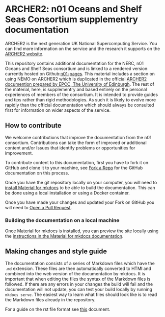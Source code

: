 # ARCHER2: n01 Oceans and Shelf Seas Consortium supplementry documentation

ARCHER2 is the next generation UK National Supercomputing Service. You
can find more information on the service and the research it supports on
the [ARCHER2 website](https://www.archer2.ac.uk).

This repository contains additional documentation for the NERC, n01 Oceans and
Shelf Seas consortium and is linked to a rendered version currently hosted on
Github:[n01-pages](https://accowa.github.io/n01-pages). This material includes a
section on using NEMO on ARCHER2 which is duplicated in the official [ARCHER2
documention prepared by EPCC, The University of
Edinburgh](https://docs.archer2.ac.uk). The rest of the material, here, is
supplementry and based entirely on the personal experiences of members of the
consortium. It is intended to provide guides and tips rather than rigid
methodologies. As such it is likely to evolve more rapidly than the official
documentation which should always be consulted first for information on wider
aspects of the service.


## How to contribute

We welcome contributions that improve the documentation from the n01
consortium.  Contributions can take the form of
improved or additional content and/or Issues that identify problems or
opportunities for improvement.

To contribute content to this documentation, first you have to fork it
on GitHub and clone it to your machine, see [Fork a
Repo](https://help.github.com/articles/fork-a-repo/) for the GitHub
documentation on this process.

Once you have the git repository locally on your computer, you will need to [install
Material for mkdocs](https://squidfunk.github.io/mkdocs-material/getting-started/) to
be able to build the documentation. This can be done using a local installation or
using a Docker container.

Once you have made your changes and updated your Fork on GitHub you will
need to [Open a Pull
Request](https://help.github.com/articles/using-pull-requests/).

### Building the documentation on a local machine

Once Material for mkdocs is installed, you can preview the site locally using the
[instructions in the Material for mkdocs documentation](https://squidfunk.github.io/mkdocs-material/creating-your-site/#previewing-as-you-write).


## Making changes and style guide

The documentation consists of a series of Markdown files which have the `.md`
extension. These files are then automatically converted to HTMl and
combined into the web version of the documentation by mkdocs. It is
important that when editing the files the syntax of the Markdown files is
followed. If there are any errors in your changes the build will fail
and the documentation will not update, you can test your build locally
by running `mkdocs serve`. The easiest way to learn what files should look
like is to read the Markdown files already in the repository.

For a guide on the rst file format see
[this](http://thomas-cokelaer.info/tutorials/sphinx/rest_syntax.html)
document.


